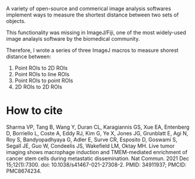 A variety of open-source and commerical image analysis softwares implement ways to measure the shortest distance between two sets of objects. 

This functionality was missing in ImageJ/Fiji, one of the most widely-used image analayis software by the biomedical community.   

Therefore, I wrote a series of three ImageJ macros to measure shorest distance between:
1. Point ROIs to 2D ROIs
2. Point ROIs to line ROIs
3. Point ROIs to point ROIs
4. 2D ROIs to 2D ROIs

# How to cite
Sharma VP, Tang B, Wang Y, Duran CL, Karagiannis GS, Xue EA, Entenberg D, Borriello L, Coste A, Eddy RJ, Kim G, Ye X, Jones JG, Grunblatt E, Agi N, Roy S, Bandyopadhyaya G, Adler E, Surve CR, Esposito D, Goswami S, Segall JE, Guo W, Condeelis JS, Wakefield LM, Oktay MH. Live tumor imaging shows macrophage induction and TMEM-mediated enrichment of cancer stem cells during metastatic dissemination. Nat Commun. 2021 Dec 15;12(1):7300. doi: 10.1038/s41467-021-27308-2. PMID: 34911937; PMCID: PMC8674234.
